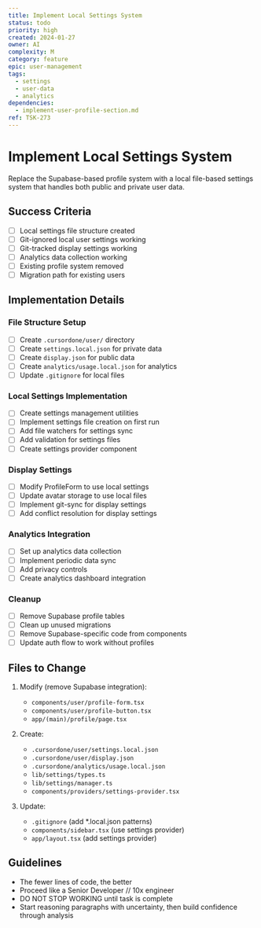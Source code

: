 ```yaml
---
title: Implement Local Settings System
status: todo
priority: high
created: 2024-01-27
owner: AI
complexity: M
category: feature
epic: user-management
tags:
  - settings
  - user-data
  - analytics
dependencies:
  - implement-user-profile-section.md
ref: TSK-273
---
```


# Implement Local Settings System

Replace the Supabase-based profile system with a local file-based settings system that handles both public and private user data.

## Success Criteria

- [ ] Local settings file structure created
- [ ] Git-ignored local user settings working
- [ ] Git-tracked display settings working
- [ ] Analytics data collection working
- [ ] Existing profile system removed
- [ ] Migration path for existing users

## Implementation Details

### File Structure Setup

- [ ] Create `.cursordone/user/` directory
- [ ] Create `settings.local.json` for private data
- [ ] Create `display.json` for public data
- [ ] Create `analytics/usage.local.json` for analytics
- [ ] Update `.gitignore` for local files

### Local Settings Implementation

- [ ] Create settings management utilities
- [ ] Implement settings file creation on first run
- [ ] Add file watchers for settings sync
- [ ] Add validation for settings files
- [ ] Create settings provider component

### Display Settings

- [ ] Modify ProfileForm to use local settings
- [ ] Update avatar storage to use local files
- [ ] Implement git-sync for display settings
- [ ] Add conflict resolution for display settings

### Analytics Integration

- [ ] Set up analytics data collection
- [ ] Implement periodic data sync
- [ ] Add privacy controls
- [ ] Create analytics dashboard integration

### Cleanup

- [ ] Remove Supabase profile tables
- [ ] Clean up unused migrations
- [ ] Remove Supabase-specific code from components
- [ ] Update auth flow to work without profiles

## Files to Change

1. Modify (remove Supabase integration):

   - `components/user/profile-form.tsx`
   - `components/user/profile-button.tsx`
   - `app/(main)/profile/page.tsx`

2. Create:

   - `.cursordone/user/settings.local.json`
   - `.cursordone/user/display.json`
   - `.cursordone/analytics/usage.local.json`
   - `lib/settings/types.ts`
   - `lib/settings/manager.ts`
   - `components/providers/settings-provider.tsx`

3. Update:
   - `.gitignore` (add \*.local.json patterns)
   - `components/sidebar.tsx` (use settings provider)
   - `app/layout.tsx` (add settings provider)

## Guidelines

- The fewer lines of code, the better
- Proceed like a Senior Developer // 10x engineer
- DO NOT STOP WORKING until task is complete
- Start reasoning paragraphs with uncertainty, then build confidence through analysis
